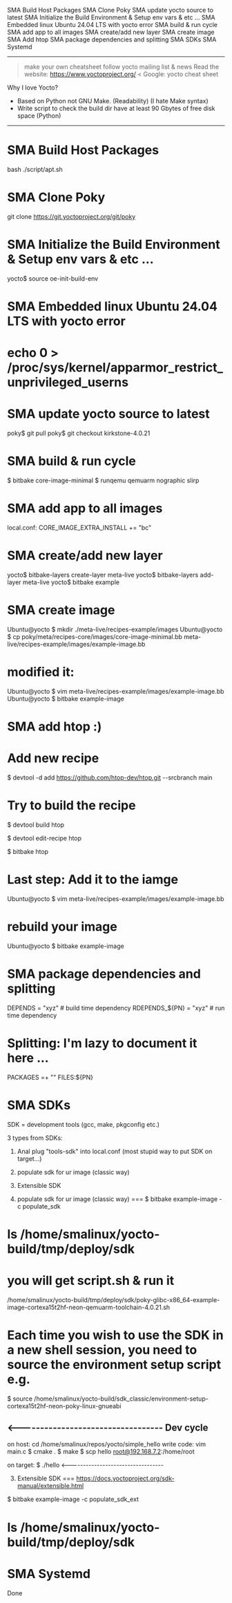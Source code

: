 SMA Build Host Packages
SMA Clone Poky
SMA update yocto source to latest
SMA Initialize the Build Environment & Setup env vars & etc ...
SMA Embedded linux Ubuntu 24.04 LTS with yocto error
SMA build & run cycle
SMA add app to all images
SMA create/add new layer
SMA create image
SMA Add htop
SMA package dependencies and splitting
SMA SDKs
SMA Systemd



- -----------------------------------------------------------------------------
> make your own cheatsheet
> follow yocto mailing list & news
> Read the website: https://www.yoctoproject.org/
< Google: yocto cheat sheet


Why I love Yocto?
- Based on Python not GNU Make. (Readability) (I hate Make syntax)
- Write script to check the build dir have at least 90 Gbytes of free disk
  space (Python)
- -----------------------------------------------------------------------------



SMA Build Host Packages
===============================================================================
bash ./script/apt.sh



SMA Clone Poky
===============================================================================
git clone https://git.yoctoproject.org/git/poky



SMA Initialize the Build Environment & Setup env vars & etc ...
===============================================================================
yocto$ source oe-init-build-env



SMA Embedded linux Ubuntu 24.04 LTS with yocto error
===============================================================================
# echo 0 > /proc/sys/kernel/apparmor_restrict_unprivileged_userns



SMA update yocto source to latest
===============================================================================
poky$ git pull
poky$ git checkout kirkstone-4.0.21



SMA build & run cycle
===============================================================================
$ bitbake core-image-minimal
$ runqemu qemuarm nographic slirp


SMA add app to all images
===============================================================================
local.conf:
CORE_IMAGE_EXTRA_INSTALL += "bc"


SMA create/add new layer
===============================================================================
yocto$ bitbake-layers create-layer meta-live
yocto$ bitbake-layers add-layer meta-live
yocto$ bitbake example



SMA create image
===============================================================================
Ubuntu@yocto $ mkdir ./meta-live/recipes-example/images
Ubuntu@yocto $ cp poky/meta/recipes-core/images/core-image-minimal.bb meta-live/recipes-example/images/example-image.bb
# modified it:
Ubuntu@yocto $ vim meta-live/recipes-example/images/example-image.bb
Ubuntu@yocto $ bitbake example-image


SMA add htop :)
===============================================================================
# Add new recipe
$ devtool -d add https://github.com/htop-dev/htop.git --srcbranch main

# Try to build the recipe
$ devtool build htop

$ devtool edit-recipe htop

$ bitbake htop

# Last step: Add it to the iamge
Ubuntu@yocto $ vim meta-live/recipes-example/images/example-image.bb

# rebuild your image
Ubuntu@yocto $ bitbake example-image



SMA package dependencies and splitting
===============================================================================
DEPENDS = "xyz"    # build time dependency
RDEPENDS_${PN} = "xyz"    # run time dependency

# Splitting: I'm lazy to document it here ...
PACKAGES =+ ""
FILES:${PN}



SMA SDKs
===============================================================================
SDK = development tools (gcc, make, pkgconfig etc.)

3 types from SDKs:
1. Anal plug "tools-sdk" into local.conf (most stupid way to put SDK on target...)
2. populate sdk for ur image (classic way)
3. Extensible SDK

2. populate sdk for ur image (classic way)
===
$ bitbake example-image -c populate_sdk
# ls /home/smalinux/yocto-build/tmp/deploy/sdk

# you will get script.sh & run it
/home/smalinux/yocto-build/tmp/deploy/sdk/poky-glibc-x86_64-example-image-cortexa15t2hf-neon-qemuarm-toolchain-4.0.21.sh

# Each time you wish to use the SDK in a new shell session, you need to source the environment setup script e.g.
$ source /home/smalinux/yocto-build/sdk_classic/environment-setup-cortexa15t2hf-neon-poky-linux-gnueabi

<----------------------------------
Dev cycle
---------
on host:
   cd /home/smalinux/repos/yocto/simple_hello
   write code: vim main.c
   $ cmake .
   $ make
   $ scp hello root@192.168.7.2:/home/root

on target:
   $ ./hello
<----------------------------------



3. Extensible SDK
===
https://docs.yoctoproject.org/sdk-manual/extensible.html

$ bitbake example-image -c populate_sdk_ext
# ls /home/smalinux/yocto-build/tmp/deploy/sdk



SMA Systemd
===============================================================================
Done



